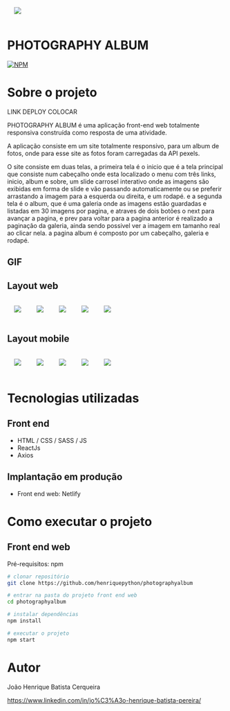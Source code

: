 <img style="margin:1rem;" src="./src/assets/logo1.png"/>

# PHOTOGRAPHY ALBUM
[![NPM](https://img.shields.io/npm/l/react)](https://github.com/henriquepython/photographyalbum/blob/main/LICENSE) 

# Sobre o projeto

LINK DEPLOY COLOCAR

PHOTOGRAPHY ALBUM é uma aplicação front-end web totalmente responsiva construída como resposta de uma atividade.

A aplicação consiste em um site totalmente responsivo, para um album de fotos, onde para esse site as fotos foram carregadas da API pexels.

O site consiste em duas telas, a primeira tela é o inicio que é a tela principal que consiste num cabeçalho onde esta localizado o menu com três links, inicio, album e sobre, um slide carrosel interativo onde as imagens são exibidas em forma de slide e vão passando automaticamente ou se preferir arrastando a imagem para a esquerda ou direita, e um rodapé. e a segunda tela é o album, que é uma galeria onde as imagens estão guardadas e listadas em 30 imagens por pagina, e atraves de dois botões o next para avançar a pagina, e prev para voltar para a pagina anterior é realizado a paginação da galeria, ainda sendo possivel ver a imagem em tamanho real ao clicar nela. a pagina album é composto por um cabeçalho, galeria e rodapé.

## GIF

## Layout web
<img style="margin:1rem;" src="./src/assets/web1.png"/>
<img style="margin:1rem;" src="./src/assets/web2.png"/>
<img style="margin:1rem;" src="./src/assets/web3.png"/>
<img style="margin:1rem;" src="./src/assets/web4.png"/>
<img style="margin:1rem;" src="./src/assets/web5.png"/>

## Layout mobile
<img style="margin:1rem;" src="./src/assets/mobile1.png"/>
<img style="margin:1rem;" src="./src/assets/mobile5.png"/>
<img style="margin:1rem;" src="./src/assets/mobile2.png"/>
<img style="margin:1rem;" src="./src/assets/mobile3.png"/>
<img style="margin:1rem;" src="./src/assets/mobile4.png"/>

# Tecnologias utilizadas
## Front end
- HTML / CSS / SASS / JS 
- ReactJs
- Axios
## Implantação em produção
- Front end web: Netlify

# Como executar o projeto

## Front end web
Pré-requisitos: npm

```bash
# clonar repositório
git clone https://github.com/henriquepython/photographyalbum

# entrar na pasta do projeto front end web
cd photographyalbum

# instalar dependências
npm install

# executar o projeto
npm start
```

# Autor

João Henrique Batista Cerqueira

https://www.linkedin.com/in/jo%C3%A3o-henrique-batista-pereira/